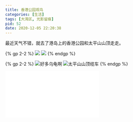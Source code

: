 ```yaml
---
title: 香港公园观鸟
categories: [生活]
tags: [大湾区, 光影留痕]
pid: 52
date: 2020-12-05 22:20:38
---
```


最近天气不错，就去了港岛上的香港公园和太平山山顶走走。

{% gp 2-2 %}
![](https://web-1256060851.file.myqcloud.com/post/2020/52-hkpark1.jpg)
![](https://web-1256060851.file.myqcloud.com/post/2020/52-hkpark2.jpg)
{% endgp %}
<!-- more -->

{% gp 2-2 %}
![好多乌龟啊](https://web-1256060851.file.myqcloud.com/post/2020/52-hkpark3.jpg)
![太平山山顶缆车](https://web-1256060851.file.myqcloud.com/post/2020/52-peaktram.jpg)
{% endgp %}

<iframe src="//player.bilibili.com/player.html?aid=852623894&bvid=BV1YL4y177to&cid=559105477&page=1" scrolling="no" border="0" frameborder="no" framespacing="0" allowfullscreen="true"> </iframe>